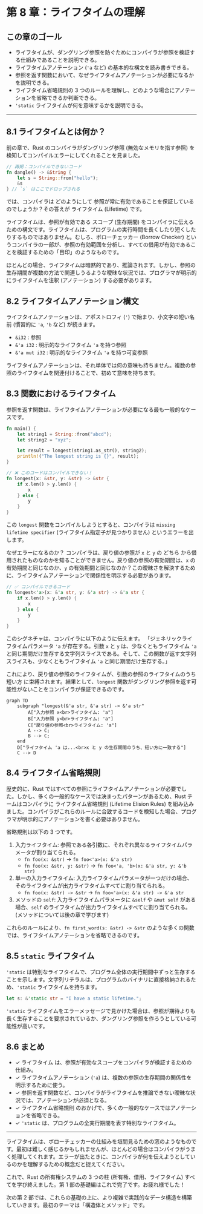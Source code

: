 # 第 8 章：ライフタイムの理解

## この章のゴール
- ライフタイムが、ダングリング参照を防ぐためにコンパイラが参照を検証する仕組みであることを説明できる。
- ライフタイムアノテーション (`'a` など) の基本的な構文を読み書きできる。
- 参照を返す関数において、なぜライフタイムアノテーションが必要になるかを説明できる。
- ライフタイム省略規則の 3 つのルールを理解し、どのような場合にアノテーションを省略できるか判断できる。
- `'static` ライフタイムが何を意味するかを説明できる。

---

## 8.1 ライフタイムとは何か？

前の章で、Rust のコンパイラがダングリング参照 (無効なメモリを指す参照) を検知してコンパイルエラーにしてくれることを見ました。

```rust
// 再掲：コンパイルできないコード
fn dangle() -> &String {
    let s = String::from("hello");
    &s
} // `s` はここでドロップされる
```

では、コンパイラは どのようにして 参照が常に有効であることを保証しているのでしょうか？その答えが ライフタイム (Lifetime) です。

ライフタイムは、参照が有効である スコープ (生存期間) をコンパイラに伝えるための構文です。ライフタイムは、プログラムの実行時間を長くしたり短くしたりするものではありません。むしろ、ボローチェッカー (Borrow Checker) というコンパイラの一部が、参照の有効範囲を分析し、すべての借用が有効であることを検証するための「目印」のようなものです。

ほとんどの場合、ライフタイムは暗黙的であり、推論されます。しかし、参照の生存期間が複数の方法で関連しうるような曖昧な状況では、プログラマが明示的にライフタイムを注釈 (アノテーション) する必要があります。

## 8.2 ライフタイムアノテーション構文

ライフタイムアノテーションは、アポストロフィ (`'`) で始まり、小文字の短い名前 (慣習的に `'a`, `'b` など) が続きます。

- `&i32` : 参照
- `&'a i32` : 明示的なライフタイム `'a` を持つ参照
- `&'a mut i32` : 明示的なライフタイム `'a` を持つ可変参照

ライフタイムアノテーションは、それ単体では何の意味も持ちません。複数の参照のライフタイムを関連付けることで、初めて意味を持ちます。

## 8.3 関数におけるライフタイム

参照を返す関数は、ライフタイムアノテーションが必要になる最も一般的なケースです。

```rust
fn main() {
    let string1 = String::from("abcd");
    let string2 = "xyz";

    let result = longest(string1.as_str(), string2);
    println!("The longest string is {}", result);
}

// ❌ このコードはコンパイルできない！
fn longest(x: &str, y: &str) -> &str {
    if x.len() > y.len() {
        x
    } else {
        y
    }
}
```

この `longest` 関数をコンパイルしようとすると、コンパイラは `missing lifetime specifier` (ライフタイム指定子が見つかりません) というエラーを出します。

なぜエラーになるのか？
コンパイラは、戻り値の参照が `x` と `y` の どちら から借用されたものなのかを知ることができません。戻り値の参照の有効期間は、`x` の有効期間と同じなのか、`y` の有効期間と同じなのか？この曖昧さを解決するために、ライフタイムアノテーションで関係性を明示する必要があります。

```rust
// ✅ コンパイルできるコード
fn longest<'a>(x: &'a str, y: &'a str) -> &'a str {
    if x.len() > y.len() {
        x
    } else {
        y
    }
}
```

このシグネチャは、コンパイラに以下のように伝えます。
「ジェネリックライフタイムパラメータ `'a` が存在する。引数 `x` と `y` は、少なくともライフタイム `'a` と同じ期間だけ生存する文字列スライスである。そして、この関数が返す文字列スライスも、少なくともライフタイム `'a` と同じ期間だけ生存する。」

これにより、戻り値の参照のライフタイムが、引数の参照のライフタイムのうち 短い方 に束縛されます。結果として、`longest` 関数がダングリング参照を返す可能性がないことをコンパイラが保証できるのです。

```mermaid
graph TD
    subgraph "longest(&'a str, &'a str) -> &'a str"
        A["入力参照 x<br>ライフタイム: 'a"]
        B["入力参照 y<br>ライフタイム: 'a"]
        C["戻り値の参照<br>ライフタイム: 'a"]
        A --> C;
        B --> C;
    end
    D["ライフタイム 'a は...<br>x と y の生存期間のうち、短い方に一致する"]
    C --> D
```

## 8.4 ライフタイム省略規則

歴史的に、Rust ではすべての参照にライフタイムアノテーションが必要でした。しかし、多くの一般的なケースでは決まったパターンがあるため、Rust チームはコンパイラに ライフタイム省略規則 (Lifetime Elision Rules) を組み込みました。コンパイラがこれらのルールに合致するコードを検知した場合、プログラマが明示的にアノテーションを書く必要はありません。

省略規則は以下の 3 つです。
1.  入力ライフタイム: 参照である各引数に、それぞれ異なるライフタイムパラメータが割り当てられる。
    - `fn foo(x: &str)` -> `fn foo<'a>(x: &'a str)`
    - `fn foo(x: &str, y: &str)` -> `fn foo<'a, 'b>(x: &'a str, y: &'b str)`
2.  単一の入力ライフタイム: 入力ライフタイムパラメータが一つだけの場合、そのライフタイムが出力ライフタイムすべてに割り当てられる。
    - `fn foo(x: &str) -> &str` -> `fn foo<'a>(x: &'a str) -> &'a str`
3.  メソッドの `self`: 入力ライフタイムパラメータに `&self` や `&mut self` がある場合、`self` のライフタイムが出力ライフタイムすべてに割り当てられる。(メソッドについては後の章で学びます)

これらのルールにより、`fn first_word(s: &str) -> &str` のような多くの関数では、ライフタイムアノテーションを省略できるのです。

## 8.5 `static` ライフタイム

`'static` は特別なライフタイムで、プログラム全体の実行期間中ずっと生存することを示します。文字列リテラルは、プログラムのバイナリに直接格納されるため、`'static` ライフタイムを持ちます。

```rust
let s: &'static str = "I have a static lifetime.";
```

`'static` ライフタイムをエラーメッセージで見かけた場合は、参照が期待よりも長く生存することを要求されているか、ダングリング参照を作ろうとしている可能性が高いです。

## 8.6 まとめ

- ✓ ライフタイム は、参照が有効なスコープをコンパイラが検証するための仕組み。
- ✓ ライフタイムアノテーション (`'a`) は、複数の参照の生存期間の関係性を明示するために使う。
- ✓ 参照を返す関数など、コンパイラがライフタイムを推論できない曖昧な状況では、アノテーションが必須となる。
- ✓ ライフタイム省略規則 のおかげで、多くの一般的なケースではアノテーションを省略できる。
- ✓ `'static` は、プログラムの全実行期間を表す特別なライフタイム。

---

ライフタイムは、ボローチェッカーの仕組みを垣間見るための窓のようなものです。最初は難しく感じるかもしれませんが、ほとんどの場合はコンパイラがうまく処理してくれます。エラーが出たときに、コンパイラが何を伝えようとしているのかを理解するための概念だと捉えてください。

これで、Rust の所有権システムの 3 つの柱 (所有権、借用、ライフタイム) すべてを学び終えました。第 1 部の基礎編はこれで完了です。お疲れ様でした！

次の第 2 部では、これらの基礎の上に、より複雑で実践的なデータ構造を構築していきます。最初のテーマは「構造体とメソッド」です。
